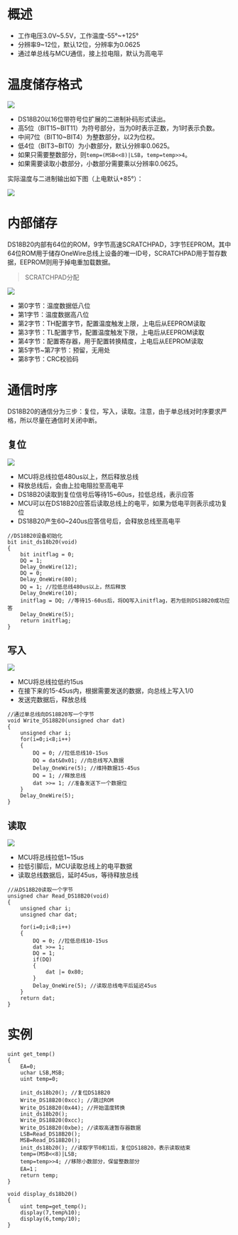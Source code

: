 # 概述
* 工作电压3.0V~5.5V，工作温度-55°~+125°
* 分辨率9~12位，默认12位，分辨率为0.0625
* 通过单总线与MCU通信，接上拉电阻，默认为高电平

# 温度储存格式

![](https://imgs.raincorn.top/imgs/20200806124056.png)

* DS18B20以16位带符号位扩展的二进制补码形式读出。
* 高5位（BIT15~BIT11）为符号部分，当为0时表示正数，为1时表示负数。
* 中间7位（BIT10~BIT4）为整数部分，以2为位权。
* 低4位（BIT3~BIT0）为小数部分，默认分辨率0.0625。
* 如果只需要整数部分，则`temp=(MSB<<8)|LSB`，`temp=temp>>4`。
* 如果需要读取小数部分，小数部分需要乘以分辨率0.0625。

实际温度与二进制输出如下图（上电默认+85°）：

![](https://imgs.raincorn.top/imgs/20200806124920.png)

# 内部储存
DS18B20内部有64位的ROM，9字节高速SCRATCHPAD，3字节EEPROM。其中64位ROM用于储存OneWire总线上设备的唯一ID号，SCRATCHPAD用于暂存数据，EEPROM则用于掉电重加载数据。

>SCRATCHPAD分配

![](https://imgs.raincorn.top/imgs/20200806125158.png)
* 第0字节：温度数据低八位
* 第1字节：温度数据高八位
* 第2字节：TH配置字节，配置温度触发上限，上电后从EEPROM读取
* 第3字节：TL配置字节，配置温度触发下限，上电后从EEPROM读取
* 第4字节：配置寄存器，用于配置转换精度，上电后从EEPROM读取
* 第5字节~第7字节：预留，无用处
* 第8字节：CRC校验码

# 通信时序
DS18B20的通信分为三步：复位，写入，读取。注意，由于单总线对时序要求严格，所以尽量在通信时关闭中断。
## 复位
![](https://imgs.raincorn.top/imgs/20200806125945.png)
* MCU将总线拉低480us以上，然后释放总线
* 释放总线后，会由上拉电阻拉至高电平
* DS18B20读取到复位信号后等待15~60us，拉低总线，表示应答
* MCU可以在DS18B20应答后读取总线上的电平，如果为低电平则表示成功复位
* DS18B20产生60~240us应答信号后，会释放总线至高电平

```
//DS18B20设备初始化
bit init_ds18b20(void)
{
  	bit initflag = 0;
  	DQ = 1;
  	Delay_OneWire(12);
  	DQ = 0;
  	Delay_OneWire(80);
  	DQ = 1; //拉低总线480us以上，然后释放
  	Delay_OneWire(10); 
    initflag = DQ; //等待15-60us后，将DQ写入initflag，若为低则DS18B20成功应答
  	Delay_OneWire(5);
  	return initflag;
}

```

## 写入
![](https://imgs.raincorn.top/imgs/20200806130555.png)
* MCU将总线拉低约15us
* 在接下来的15-45us内，根据需要发送的数据，向总线上写入1/0
* 发送完数据后，释放总线

```
//通过单总线向DS18B20写一个字节
void Write_DS18B20(unsigned char dat)
{
	unsigned char i;
	for(i=0;i<8;i++)
	{
		DQ = 0; //拉低总线10-15us
		DQ = dat&0x01; //向总线写入数据
		Delay_OneWire(5); //维持数据15-45us 
		DQ = 1; //释放总线
		dat >>= 1; //准备发送下一个数据位
	}
	Delay_OneWire(5);
}
```

## 读取
![](https://imgs.raincorn.top/imgs/20200806130808.png)
* MCU将总线拉低1~15us
* 拉低引脚后，MCU读取总线上的电平数据
* 读取总线数据后，延时45us，等待释放总线

```
//从DS18B20读取一个字节
unsigned char Read_DS18B20(void)
{
	unsigned char i;
	unsigned char dat;
  
	for(i=0;i<8;i++)
	{
		DQ = 0; //拉低总线10-15us
		dat >>= 1;
		DQ = 1;
		if(DQ)
		{
			dat |= 0x80;
		}	    
		Delay_OneWire(5); //读取总线电平后延迟45us
	}
	return dat;
}
```

# 实例
```
uint get_temp()
{
	EA=0;
	uchar LSB,MSB;
	uint temp=0;
	
	init_ds18b20(); //复位DS18B20
	Write_DS18B20(0xcc); //跳过ROM
	Write_DS18B20(0x44); //开始温度转换
	init_ds18b20();
	Write_DS18B20(0xcc);
	Write_DS18B20(0xbe); //读取高速暂存器数据
	LSB=Read_DS18B20();
	MSB=Read_DS18B20();
	init_ds18b20(); //读取字节0和1后，复位DS18B20，表示读取结束
	temp=(MSB<<8)|LSB;
	temp=temp>>4; //移除小数部分，保留整数部分
	EA=1；
	return temp;
}

void display_ds18b20()
{	
	uint temp=get_temp();
	display(7,temp%10);
	display(6,temp/10);
}

```